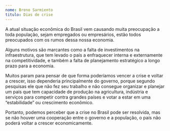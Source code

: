 ```yaml
---
nome: Breno Sarmiento
titulo: Dias de crise
---
```


A atual situação econômica do Brasil vem causando muita preocupação a toda população, sejam empregados ou empresários, estão todos preocupados com os rumos dessa nossa economia.

Alguns motivos são marcantes como a falta de investimentos na infraestrutura, que tem levado o país a enfraquecer interna e externamente na competitividade, e também a falta de planejamento estratégico a longo prazo para a economia.

Muitos param para pensar de que forma poderíamos vencer a crise e voltar a crescer, isso dependeria principalmente do governo, porque segundo pesquisas ele que não fez seu trabalho e não consegue organizar e planejar um país que tem capacidade de produção na agricultura, indústria e serviços para competir contra grandes países e votar a estar em uma “estabilidade” ou crescimento econômico.

Portanto, podemos perceber que a crise no Brasil pode ser resolvida, mas se não houver uma cooperação entre o governo e a população, o país não poderá voltar a crescer economicamente.

